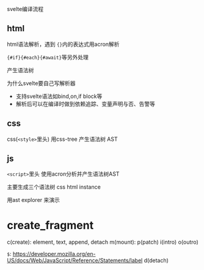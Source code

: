 svelte编译流程

## html

html语法解析，遇到 `{}`内的表达式用acron解析

`{#if}{#each}{#await}`等另外处理

产生语法树

为什么svelte要自己写解析器

* 支持svelte语法如bind,on,if block等
* 解析后可以在编译时做到依赖追踪、变量声明与否、告警等

## css

css(`<style>`里头)
用css-tree 产生语法树 AST

## js

`<script>`里头
使用acron分析并产生语法树AST

主要生成三个语法树
css html instance

用ast explorer 来演示

# create_fragment

c(create): element, text, append, detach
m(mount):
p(patch)
i(intro)
o(outro)



`$`: https://developer.mozilla.org/en-US/docs/Web/JavaScript/Reference/Statements/label
d(detach)
